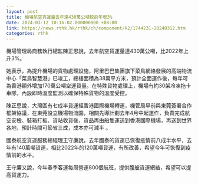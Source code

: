 ```yaml
---
layout: post
title: 機場航空貨運量去年達430萬公噸較前年增3%
date: 2024-03-12 10:16:02.000000000 +08:00
link: https://news.rthk.hk/rthk/ch/component/k2/1744231-20240312.htm
categories: rthk
---
```


機場管理局商務執行總監陳正思說，去年航空貨運量達430萬公噸，比2022年上升3%。

她表示，為提升機場的貨物處理設施，阿里巴巴集團旗下菜鳥網絡發展的高端物流中心「菜鳥智慧港」已竣工，總樓面積為38萬平方米，預計全面運作後，每年可為香港額外增加170萬公噸空運貨量。在特殊貨物處理上，機場有約30架冷凍拖卡車隊，內設即時溫度監測以確保特殊貨物的溫度受控。

陳正思說，大灣區有七成半貨運經香港國際機場轉運，機管局早前與東莞簽署合作框架協議，在東莞設立機場物流園，相關先導計劃去年4月中起運作，負責完成航空安檢、裝箱打板、貨站收貨後，貨品再由船隻運送到香港國際機場，再送到世界各地，預計時間可節省三成，成本亦可減半 。

國泰航空貨運服務總經理王守廉說，去年國泰的貨運已恢復疫情前八成半水平，去年有140萬噸貨運，相比2022年的120萬噸貨運，有所改善，希望今年可恢復到疫情前的水平。

王守廉又說，今年春季客運每周營運800個航班，提供腹艙貨運網絡，希望可以提高貨運力。
